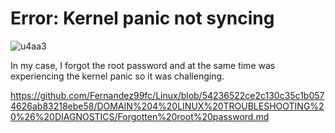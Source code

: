 # Error: Kernel panic not syncing

![u4aa3](https://github.com/user-attachments/assets/d386f7f4-38e0-4e7f-9f3a-0896e02c7580)

In my case, I forgot the root password and at the same time was experiencing the kernel panic so it was challenging.

https://github.com/Fernandez99fc/Linux/blob/54236522ce2c130c35c1b0574626ab83218ebe58/DOMAIN%204%20LINUX%20TROUBLESHOOTING%20%26%20DIAGNOSTICS/Forgotten%20root%20password.md
